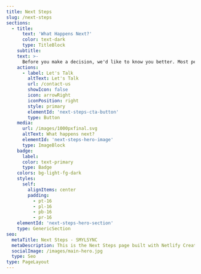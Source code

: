 ```yaml
---
title: Next Steps
slug: /next-steps
sections:
  - title:
      text: 'What Happens Next?'
      color: text-dark
      type: TitleBlock
    subtitle: 
    text: >-
      Before you make a decision, we'd like to know you better. Most people start by filling out our exploratory survey and booking a call to get a free systems assessment. Now that's value!
    actions:
      - label: Let's Talk
        altText: Let's Talk
        url: /contact-us
        showIcon: false
        icon: arrowRight
        iconPosition: right
        style: primary
        elementId: 'next-steps-cta-button'
        type: Button
    media:
      url: /images/1000pxfinal.svg
      altText: What happens next?
      elementId: 'next-steps-hero-image'
      type: ImageBlock
    badge:
      label: 
      color: text-primary
      type: Badge
    colors: bg-light-fg-dark
    styles:
      self:
        alignItems: center
        padding:
          - pt-16
          - pl-16
          - pb-16
          - pr-16
    elementId: 'next-steps-hero-section'
    type: GenericSection
seo:
  metaTitle: Next Steps - SMYLSYNC
  metaDescription: This is the Next Steps page built with Netlify Create.
  socialImage: /images/main-hero.jpg
  type: Seo
type: PageLayout
---
```

